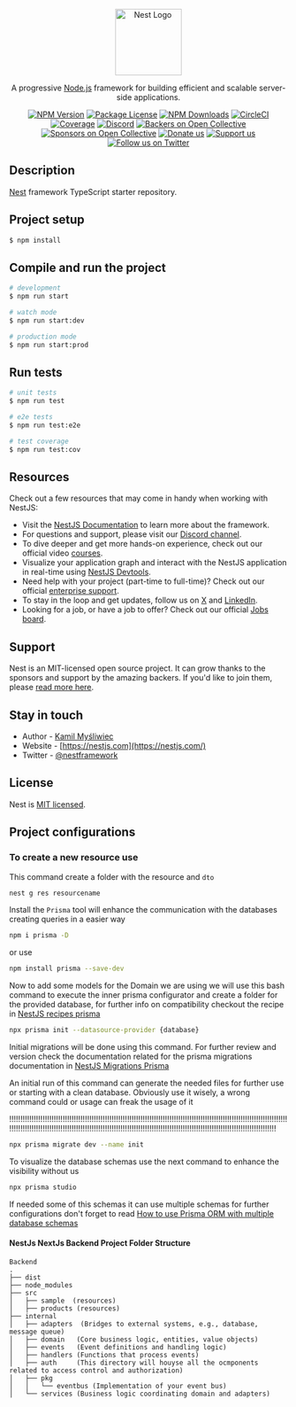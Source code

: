<p align="center">
  <a href="http://nestjs.com/" target="blank"><img src="https://nestjs.com/img/logo-small.svg" width="120" alt="Nest Logo" /></a>
</p>

[circleci-image]: https://img.shields.io/circleci/build/github/nestjs/nest/master?token=abc123def456
[circleci-url]: https://circleci.com/gh/nestjs/nest

  <p style="text-align:center">A progressive <a href="http://nodejs.org" target="_blank">Node.js</a> framework for building efficient and scalable server-side applications.</p>
    <p style="text-align:center">
<a href="https://www.npmjs.com/~nestjscore" target="_blank"><img src="https://img.shields.io/npm/v/@nestjs/core.svg" alt="NPM Version" /></a>
<a href="https://www.npmjs.com/~nestjscore" target="_blank"><img src="https://img.shields.io/npm/l/@nestjs/core.svg" alt="Package License" /></a>
<a href="https://www.npmjs.com/~nestjscore" target="_blank"><img src="https://img.shields.io/npm/dm/@nestjs/common.svg" alt="NPM Downloads" /></a>
<a href="https://circleci.com/gh/nestjs/nest" target="_blank"><img src="https://img.shields.io/circleci/build/github/nestjs/nest/master" alt="CircleCI" /></a>
<a href="https://coveralls.io/github/nestjs/nest?branch=master" target="_blank"><img src="https://coveralls.io/repos/github/nestjs/nest/badge.svg?branch=master#9" alt="Coverage" /></a>
<a href="https://discord.gg/G7Qnnhy" target="_blank"><img src="https://img.shields.io/badge/discord-online-brightgreen.svg" alt="Discord"/></a>
<a href="https://opencollective.com/nest#backer" target="_blank"><img src="https://opencollective.com/nest/backers/badge.svg" alt="Backers on Open Collective" /></a>
<a href="https://opencollective.com/nest#sponsor" target="_blank"><img src="https://opencollective.com/nest/sponsors/badge.svg" alt="Sponsors on Open Collective" /></a>
  <a href="https://paypal.me/kamilmysliwiec" target="_blank"><img src="https://img.shields.io/badge/Donate-PayPal-ff3f59.svg" alt="Donate us"/></a>
    <a href="https://opencollective.com/nest#sponsor"  target="_blank"><img src="https://img.shields.io/badge/Support%20us-Open%20Collective-41B883.svg" alt="Support us"></a>
  <a href="https://twitter.com/nestframework" target="_blank"><img src="https://img.shields.io/twitter/follow/nestframework.svg?style=social&label=Follow" alt="Follow us on Twitter"></a>
</p>
  <!--[![Backers on Open Collective](https://opencollective.com/nest/backers/badge.svg)](https://opencollective.com/nest#backer)
  [![Sponsors on Open Collective](https://opencollective.com/nest/sponsors/badge.svg)](https://opencollective.com/nest#sponsor)-->

## Description

[Nest](https://github.com/nestjs/nest) framework TypeScript starter repository.

## Project setup

```bash
$ npm install
```

## Compile and run the project

```bash
# development
$ npm run start

# watch mode
$ npm run start:dev

# production mode
$ npm run start:prod
```

## Run tests

```bash
# unit tests
$ npm run test

# e2e tests
$ npm run test:e2e

# test coverage
$ npm run test:cov
```

## Resources

Check out a few resources that may come in handy when working with NestJS:

- Visit the [NestJS Documentation](https://docs.nestjs.com) to learn more about the framework.
- For questions and support, please visit our [Discord channel](https://discord.gg/G7Qnnhy).
- To dive deeper and get more hands-on experience, check out our official video [courses](https://courses.nestjs.com/).
- Visualize your application graph and interact with the NestJS application in real-time using [NestJS Devtools](https://devtools.nestjs.com).
- Need help with your project (part-time to full-time)? Check out our official [enterprise support](https://enterprise.nestjs.com).
- To stay in the loop and get updates, follow us on [X](https://x.com/nestframework) and [LinkedIn](https://linkedin.com/company/nestjs).
- Looking for a job, or have a job to offer? Check out our official [Jobs board](https://jobs.nestjs.com).

## Support

Nest is an MIT-licensed open source project. It can grow thanks to the sponsors and support by the amazing backers. If you'd like to join them, please [read more here](https://docs.nestjs.com/support).

## Stay in touch

- Author - [Kamil Myśliwiec](https://twitter.com/kammysliwiec)
- Website - [https://nestjs.com](https://nestjs.com/)
- Twitter - [@nestframework](https://twitter.com/nestframework)

## License

Nest is [MIT licensed](https://github.com/nestjs/nest/blob/master/LICENSE).


## Project configurations

### To create a new resource use 

This command create a folder with the resource and `dto` 


```bash
nest g res resourcename
```

Install the ``Prisma`` tool will enhance the communication with the databases
creating queries in a easier way 

```bash
npm i prisma -D
```
or use 

```bash
npm install prisma --save-dev
```

Now to add some models for the Domain we are using we will use this bash command to execute 
the inner prisma configurator and create a folder for the provided database, for further info 
on compatibility checkout the recipe in [NestJS recipes prisma](https://docs.nestjs.com/recipes/prisma)

```bash 
npx prisma init --datasource-provider {database}
```

Initial migrations will be done using this command. For further review and version check the documentation related for
the prisma migrations documentation in [NestJS Migrations Prisma](https://docs.nestjs.com/recipes/prisma#create-two-database-tables-with-prisma-migrate)

An initial run of this command can generate the needed files for further use or starting with a clean database. 
Obviously use it wisely, a wrong command could or usage can freak the usage of it 

!!!!!!!!!!!!!!!!!!!!!!!!!!!!!!!!!!!!!!!!!!!!!!!!!!!!!!!!!!!!!!!!!!!!!!!!!!!!!!!!!!!!!!!!!!!!!!!!!!!!!!!!!!!!!!!!!!!!!!!!!!!!!!!!!!!!!!!!!!!!!!!!!!!!!!!!!!!!!!!!!!!!!!!!!!!!!!!!!!!!!!!!!!!!!!!!!!!!!!!!!!!!!!!!!!!!!!!!!!!!!!!!!!!!!!!!!!!!!!!!!!!!!

```bash
npx prisma migrate dev --name init
```

To visualize the database schemas use the next command to enhance the visibility without us

```bash
npx prisma studio
```

If needed some of this schemas it can use multiple schemas for further configurations don't forget to read
[How to use Prisma ORM with multiple database schemas](https://www.prisma.io/docs/orm/prisma-schema/data-model/multi-schema)

#### NestJs NextJs Backend Project Folder Structure
    Backend
    . 
    ├── dist
    ├── node_modules
    ├── src
    │   ├── sample  (resources)
    │   ├── products (resources)
    ├── internal
    │   ├── adapters  (Bridges to external systems, e.g., database, message queue)
    │   ├── domain   (Core business logic, entities, value objects)
    │   ├── events   (Event definitions and handling logic)
    │   ├── handlers (Functions that process events)
    │   ├── auth     (This directory will houyse all the ocmponents related to access control and authorization)
    │   ├── pkg
    │   │   └── eventbus (Implementation of your event bus)
    │   └── services (Business logic coordinating domain and adapters)

